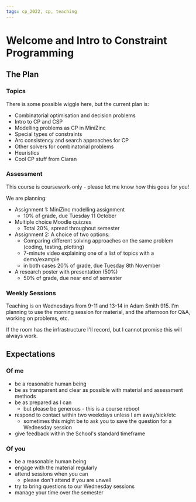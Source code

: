 ```yaml
---
tags: cp_2022, cp, teaching
---
```

# Welcome and Intro to Constraint Programming

## The Plan
### Topics
There is some possible wiggle here, but the current plan is:
- Combinatorial optimisation and decision problems
- Intro to CP and CSP
- Modelling problems as CP in MiniZinc
- Special types of constraints
- Arc consistency and search approaches for CP
- Other solvers for combinatorial problems
- Heuristics
- Cool CP stuff from Ciaran

### Assessment
This course is coursework-only - please let me know how this goes for you!

We are planning:
- Assignment 1: MiniZinc modelling assignment 
    - 10% of grade, due Tuesday 11 October
- Multiple choice Moodle quizzes 
    - Total 20%, spread throughout semester 
- Assignment 2: A choice of two options:
    - Comparing different solving approaches on the same problem (coding, testing, plotting)
    - 7-minute video explaining one of a list of topics with a demo/example
    - in both cases 20% of grade, due Tuesday 8th November
- A research poster with presentation (50%)
    - 50% of grade, due near end of semester

### Weekly Sessions

Teaching is on Wednesdays from 9-11 and 13-14 in Adam Smith 915.  I'm planning to use the morning session for material, and the afternoon for Q&A, working on problems, etc.  

If the room has the infrastructure I'll record, but I cannot promise this will always work.  


## Expectations
### Of me
- be a reasonable human being
- be as transparent and clear as possible with material and assessment methods
- be as prepared as I can
    - but please be generous - this is a course reboot
- respond to contact within two weekdays unless I am away/sick/etc
    - sometimes this might be to ask you to save the question for a Wednesday session
- give feedback within the School's standard timeframe

### Of you
- be a reasonable human being
- engage with the material regularly
- attend sessions when you can 
    - please don't attend if you are unwell
- try to bring questions to our Wednesday sessions
- manage your time over the semester

